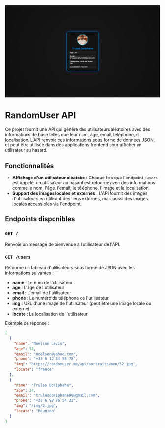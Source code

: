 [![Vidéo démonstration](./img/api.png)]([https://www.youtube.com/watch?v=YOUTUBE_VIDEO_ID](https://youtu.be/_hlGs4TB1IQ))

# RandomUser API

Ce projet fournit une API qui génère des utilisateurs aléatoires avec des informations de base telles que leur nom, âge, email, téléphone, et localisation. L'API renvoie ces informations sous forme de données JSON, et peut être utilisée dans des applications frontend pour afficher un utilisateur au hasard.

## Fonctionnalités

- **Affichage d'un utilisateur aléatoire** : Chaque fois que l'endpoint `/users` est appelé, un utilisateur au hasard est retourné avec des informations comme le nom, l'âge, l'email, le téléphone, l'image et la localisation.
- **Support des images locales et externes** : L'API fournit des images d'utilisateurs en utilisant des liens externes, mais aussi des images locales accessibles via l'endpoint.

## Endpoints disponibles

### `GET /`
Renvoie un message de bienvenue à l'utilisateur de l'API.

### `GET /users`
Retourne un tableau d'utilisateurs sous forme de JSON avec les informations suivantes :
- **name** : Le nom de l'utilisateur
- **age** : L'âge de l'utilisateur
- **email** : L'email de l'utilisateur
- **phone** : Le numéro de téléphone de l'utilisateur
- **img** : URL d'une image de l'utilisateur (peut être une image locale ou externe)
- **locate** : La localisation de l'utilisateur

Exemple de réponse :

```json
[
  {
    "name": "Noelson Levis",
    "age": 34,
    "email": "noelson@yahoo.com",
    "phone": "+33 6 12 34 56 78",
    "img": "https://randomuser.me/api/portraits/men/32.jpg",
    "locate": "france"
  },
  {
    "name": "Trules Doniphane",
    "age": 24,
    "email": "trulesdoniphane98@gmail.com",
    "phone": "+33 6 98 76 54 32",
    "img": "/img/2.jpg",
    "locate": "Reunion"
  }
]
